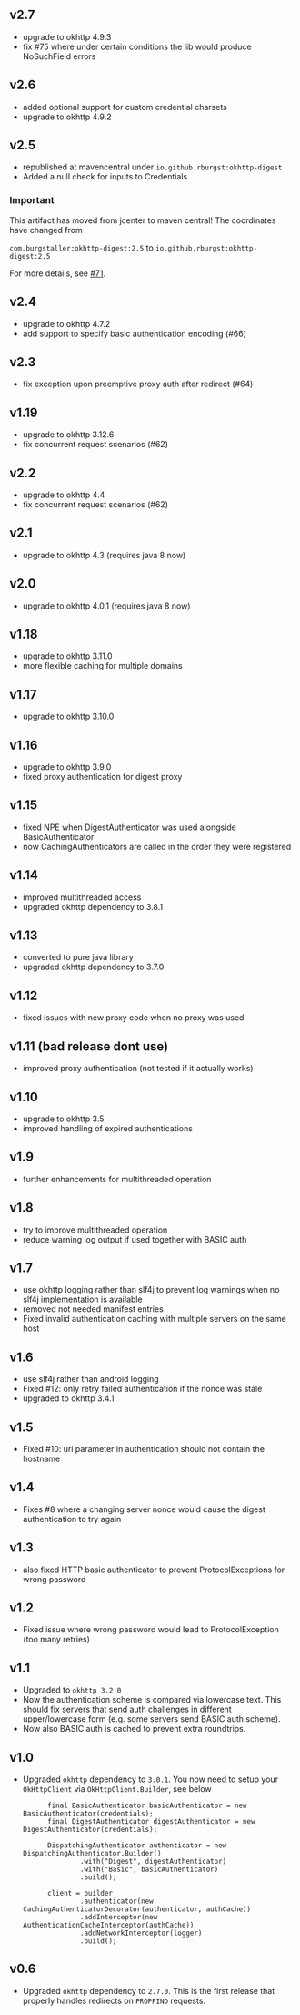 ## v2.7

* upgrade to okhttp 4.9.3
* fix #75 where under certain conditions the lib would produce NoSuchField errors

## v2.6

* added optional support for custom credential charsets
* upgrade to okhttp 4.9.2

## v2.5

* republished at mavencentral under `io.github.rburgst:okhttp-digest`
* Added a null check for inputs to Credentials

### Important

This artifact has moved from jcenter to maven central! The coordinates have changed from

`com.burgstaller:okhttp-digest:2.5` to `io.github.rburgst:okhttp-digest:2.5`

For more details, see [#71](https://github.com/rburgst/okhttp-digest/issues/71).

## v2.4

* upgrade to okhttp 4.7.2
* add support to specify basic authentication encoding (#66) 

## v2.3

* fix exception upon preemptive proxy auth after redirect (#64) 

## v1.19

* upgrade to okhttp 3.12.6
* fix concurrent request scenarios (#62)

## v2.2

* upgrade to okhttp 4.4
* fix concurrent request scenarios (#62)

## v2.1

* upgrade to okhttp 4.3 (requires java 8 now)

## v2.0

* upgrade to okhttp 4.0.1 (requires java 8 now)

## v1.18

* upgrade to okhttp 3.11.0
* more flexible caching for multiple domains

## v1.17

* upgrade to okhttp 3.10.0

## v1.16

* upgrade to okhttp 3.9.0
* fixed proxy authentication for digest proxy

## v1.15

* fixed NPE when DigestAuthenticator was used alongside BasicAuthenticator
* now CachingAuthenticators are called in the order they were registered 

## v1.14

* improved multithreaded access
* upgraded okhttp dependency to 3.8.1

## v1.13

* converted to pure java library 
* upgraded okhttp dependency to 3.7.0

## v1.12

* fixed issues with new proxy code when no proxy was used

## v1.11 (bad release dont use)

* improved proxy authentication (not tested if it actually works)

## v1.10

* upgrade to okhttp 3.5
* improved handling of expired authentications

## v1.9

* further enhancements for multithreaded operation

## v1.8

* try to improve multithreaded operation
* reduce warning log output if used together with BASIC auth

## v1.7

* use okhttp logging rather than slf4j to prevent log warnings when 
  no slf4j implementation is available
* removed not needed manifest entries
* Fixed invalid authentication caching with multiple servers on the same host 
  
## v1.6
 
* use slf4j rather than android logging
* Fixed #12: only retry failed authentication if the nonce was stale
* upgraded to okhttp 3.4.1

## v1.5

* Fixed #10: uri parameter in authentication should not contain the hostname

## v1.4

* Fixes #8 where a changing server nonce would cause the digest authentication to try again

## v1.3

* also fixed HTTP basic authenticator to prevent ProtocolExceptions for wrong password

## v1.2

* Fixed issue where wrong password would lead to ProtocolException (too many retries)


## v1.1

* Upgraded to `okhttp 3.2.0`
* Now the authentication scheme is compared via lowercase text. This should fix servers that send
  auth challenges in different upper/lowercase form (e.g. some servers send BASIC auth scheme).
* Now also BASIC auth is cached to prevent extra roundtrips.


## v1.0

* Upgraded `okhttp` dependency to `3.0.1`. You now need to setup your `OkHttpClient` via `OkHttpClient.Builder`,
  see below


            final BasicAuthenticator basicAuthenticator = new BasicAuthenticator(credentials);
            final DigestAuthenticator digestAuthenticator = new DigestAuthenticator(credentials);

            DispatchingAuthenticator authenticator = new DispatchingAuthenticator.Builder()
                    .with("Digest", digestAuthenticator)
                    .with("Basic", basicAuthenticator)
                    .build();

            client = builder
                    .authenticator(new CachingAuthenticatorDecorator(authenticator, authCache))
                    .addInterceptor(new AuthenticationCacheInterceptor(authCache))
                    .addNetworkInterceptor(logger)
                    .build();

## v0.6

* Upgraded `okhttp` dependency to `2.7.0`. This is the first release that properly
 handles redirects on `PROPFIND` requests.
